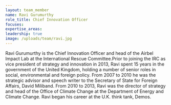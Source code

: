 ```yaml
---
layout: team_member
name: Ravi Gurumurthy
role_title: Chief Innovation Officer
focuses:
expertise_areas:
leadership: true
image: /uploads/team/ravi.jpg
---
```


Ravi Gurumurthy is the Chief Innovation Officer and head of the Airbel Impact Lab at the International Rescue Committee.Prior to joining the IRC as vice president of strategy and innovation in 2013, Ravi spent 15 years in the government of the United Kingdom, holding a number of senior roles in social, environmental and foreign policy. From 2007 to 2010 he was the strategic advisor and speech writer to the Secretary of State for Foreign Affairs, David Miliband. From 2010 to 2013, Ravi was the director of strategy and head of the Office of Climate Change at the Department of Energy and Climate Change. Ravi began his career at the U.K. think tank, Demos.